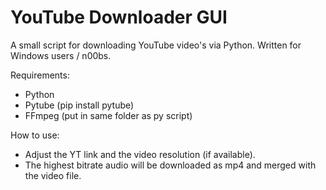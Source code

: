 # YouTube Downloader GUI

A small script for downloading YouTube video's via Python.
Written for Windows users / n00bs.

Requirements:
- Python
- Pytube (pip install pytube)
- FFmpeg (put in same folder as py script)

How to use:
- Adjust the YT link and the video resolution (if available). 
- The highest bitrate audio will be downloaded as mp4 and merged with the video file.
